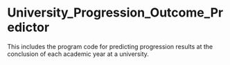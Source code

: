# University_Progression_Outcome_Predictor
This includes the program code for predicting progression results at the conclusion of each academic year at a university.
